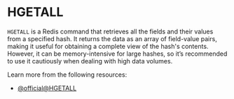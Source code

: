 # HGETALL

`HGETALL` is a Redis command that retrieves all the fields and their values from a specified hash. It returns the data as an array of field-value pairs, making it useful for obtaining a complete view of the hash's contents. However, it can be memory-intensive for large hashes, so it’s recommended to use it cautiously when dealing with high data volumes.

Learn more from the following resources:

- [@official@HGETALL](https://redis.io/docs/latest/commands/hgetall/)